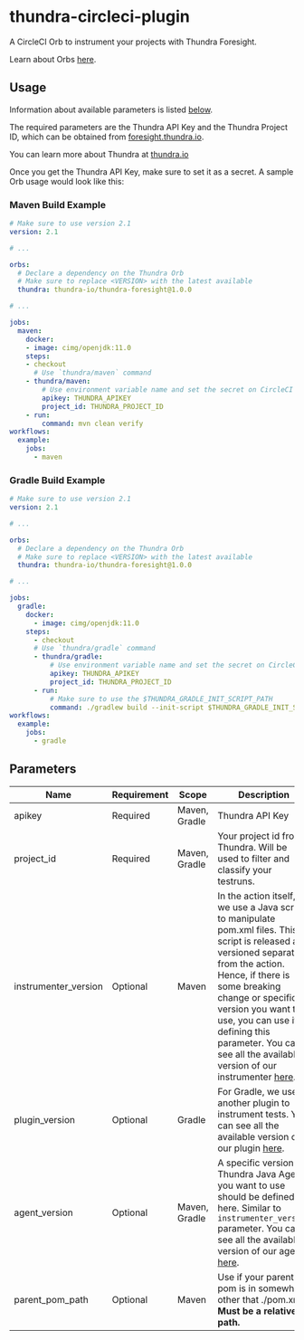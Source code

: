 # thundra-circleci-plugin

A CircleCI Orb to instrument your projects with Thundra Foresight.

Learn about Orbs [here](https://circleci.com/orbs/).
## Usage

Information about available parameters is listed [below](#parameters).

The required parameters are the Thundra API Key and the Thundra Project ID, which can be obtained from [foresight.thundra.io](https://foresight.thundra.io/).

You can learn more about Thundra at [thundra.io](https://thundra.io)

Once you get the Thundra API Key, make sure to set it as a secret. A sample Orb usage would look like this:

### Maven Build Example

```yaml
# Make sure to use version 2.1
version: 2.1

# ...

orbs:
  # Declare a dependency on the Thundra Orb
  # Make sure to replace <VERSION> with the latest available
  thundra: thundra-io/thundra-foresight@1.0.0

# ...

jobs:
  maven:
    docker:
    - image: cimg/openjdk:11.0
    steps:
    - checkout
      # Use `thundra/maven` command
    - thundra/maven:
        # Use environment variable name and set the secret on CircleCI
        apikey: THUNDRA_APIKEY
        project_id: THUNDRA_PROJECT_ID
    - run:
        command: mvn clean verify
workflows:
  example:
    jobs:
      - maven
```

### Gradle Build Example

```yaml
# Make sure to use version 2.1
version: 2.1

# ...

orbs:
  # Declare a dependency on the Thundra Orb
  # Make sure to replace <VERSION> with the latest available
  thundra: thundra-io/thundra-foresight@1.0.0

# ...

jobs:
  gradle:
    docker:
      - image: cimg/openjdk:11.0
    steps:
      - checkout
      # Use `thundra/gradle` command
      - thundra/gradle:
          # Use environment variable name and set the secret on CircleCI
          apikey: THUNDRA_APIKEY
          project_id: THUNDRA_PROJECT_ID
      - run:
          # Make sure to use the $THUNDRA_GRADLE_INIT_SCRIPT_PATH
          command: ./gradlew build --init-script $THUNDRA_GRADLE_INIT_SCRIPT_PATH
workflows:
  example:
    jobs:
      - gradle
```

## Parameters

| Name                  | Requirement       | Scope         | Description
| ---                   | ---               | ---           | ---
| apikey                | Required          | Maven, Gradle | Thundra API Key
| project_id            | Required          | Maven, Gradle | Your project id from Thundra. Will be used to filter and classify your testruns.
| instrumenter_version  | Optional          | Maven         | In the action itself, we use a Java script to manipulate pom.xml files. This script is released and versioned separately from the action. Hence, if there is some breaking change or specific version you want to use, you can use it by defining this parameter. You can see all the available version of our instrumenter [here](https://search.maven.org/artifact/io.thundra.plugin/thundra-agent-maven-test-instrumentation).
| plugin_version        | Optional          | Gradle         | For Gradle, we use another plugin to instrument tests. You can see all the available version of our plugin [here](https://search.maven.org/artifact/io.thundra.plugin/thundra-gradle-test-plugin).
| agent_version         | Optional          | Maven, Gradle  | A specific version Thundra Java Agent you want to use should be defined here. Similar to `instrumenter_version` parameter. You can see all the available version of our agent [here](https://repo.thundra.io/service/local/repositories/thundra-releases/content/io/thundra/agent/thundra-agent-bootstrap/maven-metadata.xml).
| parent_pom_path       | Optional          | Maven          | Use if your parent pom is in somewhere other that ./pom.xml. **Must be a relative path.**
